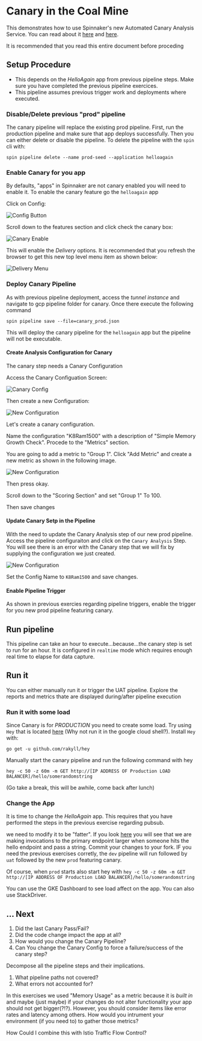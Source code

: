 # Canary in the Coal Mine

This demonstrates how to use Spinnaker's new Automated Canary Analysis Service. 
You can read about it [here](https://medium.com/netflix-techblog/automated-canary-analysis-at-netflix-with-kayenta-3260bc7acc69) and [here](https://cloud.google.com/blog/products/gcp/introducing-kayenta-an-open-automated-canary-analysis-tool-from-google-and-netflix).

It is recommended that you read this entire document before proceding

## Setup Procedure

- This depends on the *HelloAgain* app from previous pipeline steps. Make sure you have completed the previous pipeline exercices. 
- This pipeline assumes previous trigger work and deployments where executed. 

### Disable/Delete previous "prod" pipeline

The canary pipeline will replace the existing prod pipeline. First, run the production pipeline and make sure that app deploys successfully. Then you can either delete or disable the pipeline. To delete the pipeline with the `spin` cli with:

`spin pipeline delete --name prod-seed --application helloagain`


### Enable Canary for you app

By defaults, "apps" in Spinnaker are not canary enabled you will need to enable it. 
To enable the canary feature go the `helloagain` app

Click on Config:

![Config Button](config_button.png)


Scroll down to the features section and click check the canary box:

![Canary Enable](canary_enable.png)

This will enable the *Delivery* options. It is recommended that you refresh the browser to get this new top level menu item as shown below:

![Delivery Menu](delivery_menu.png)


### Deploy Canary Pipeline

As with previous pipeline deployment, access the *tunnel instance* and navigate to gcp pipeline folder for canary. Once there execute the following command  

`spin pipeline save --file=canary_prod.json`

This will deploy the canary pipeline for the `helloagain` app but the pipeline will not be executable.

#### Create Analysis Configuration for Canary

The canary step needs a Canary Configuration

Access the Canary Configuation Screen:

![Canary Config](canary_config_menu.png)

Then create a new Configuration:

![New Configuration](canary_config_addconfiguration.png)

Let's create a canary configuration. 


Name the configuration "K8Ram1500" with a description of "Simple Memory Growth Check". Procede to the "Metrics" section. 

You are going to add a metric to "Group 1". Click "Add Metric" and create a new metric as shown in the following image. 

![New Configuration](canary_config_metric.png)

Then press okay. 

Scroll down to the "Scoring Section" and set "Group 1" To 100.

Then save changes

#### Update Canary Setp in the Pipeline


With the need to update the Canary Analysis step of our new prod pipeline. Access the pipeline configuraiton and click on the `Canary Analysis` Step. You will see there is an error with the Canary step that we will fix by supplying the configuration we just created.  

![New Configuration](canary_stage_configname.png)

Set the Config Name to `K8Ram1500` and save changes. 


#### Enable Pipeline Trigger

As shown in previous exercies regarding pipeline triggers, enable the trigger for you new prod pipeline featuring canary. 

## Run pipeline

This pipeline can take an hour to execute...because...the canary step is set to run for an hour. It is configured in `realtime` mode which requires enough real time to elapse for data capture. 

## Run it
 You can either manually run it or trigger the UAT pipeline. Explore the reports and metrics thate are displayed during/after pipeline execution

### Run it with some load

Since Canary is for *PRODUCTION* you need to create some load. Try using `Hey` that is located [here](https://github.com/rakyll/hey) (Why not run it in the google cloud shell?). Install `Hey` with:

`go get -u github.com/rakyll/hey`

Manually start the canary pipeline and run the following command with hey

`hey -c 50 -z 60m -m GET http://[IP ADDRESS OF Production LOAD BALANCER]/hello/somerandomstring` 

(Go take a break, this will be awhile, come back after lunch)

### Change the App

It is time to change the *HelloAgain* app. This requires that you have performed the steps in the previous exercise regarding pubsub.

we need to modify it to be "fatter". If you look [here](https://github.com/nparks-kenzan/hello-karyon-rxnetty-x/blob/feature/memoryhog/src/main/java/com/kenzan/karyon/rxnetty/endpoint/HelloEndpoint.java) you will see that we are making invocations to the primary endpoint larger when someone hits the hello endpoint and pass a string. Commit your changes to your fork. IF you need the previous exercises corretly, the `dev` pipeline will run followed by `uat` followed by the new `prod` featuring canary. 

Of course, when `prod` starts also start hey with
`hey -c 50 -z 60m -m GET http://[IP ADDRESS OF Production LOAD BALANCER]/hello/somerandomstring` 
 
You can use the GKE Dashboard to see load affect on the app. You can also use StackDriver.


## ... Next

1. Did the last Canary Pass/Fail?
1. Did the code change impact the app at all?
1. How would you change the Canary Pipeline?
1. Can You change the Canary Config to force a failure/success of the canary step?



Decompose all the pipeline steps and their implications.
1. What pipeline paths not covered?
1. What errors not accounted for?


In this exercises we used "Memory Usage" as a metric because it is *built in* and maybe (just maybe) if your changes do not alter functionality your app should not get bigger(?!?). However, you should consider items like error rates and latency among others. How would you intrument your environment (if you need to) to gather those metrics?



How Could I combine this with Istio Traffic Flow Control?